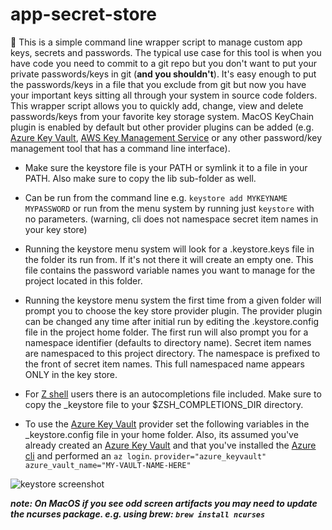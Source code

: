 # app-secret-store

:key: This is a simple command line wrapper script to manage custom app keys, secrets and passwords.  The typical use case for this tool is when you have code you need to commit to a git repo but you don't want to put your private passwords/keys in git (**and you shouldn't**).  It's easy enough to put the passwords/keys in a file that you exclude from git but now you have your important keys sitting all through your system in source code folders.  This wrapper script allows you to quickly add, change, view and delete passwords/keys from your favorite key storage system.  MacOS KeyChain 
plugin is enabled by default but other provider plugins can be added (e.g. [Azure Key Vault](https://docs.microsoft.com/en-us/azure/key-vault/general/overview), [AWS Key Management Service](https://aws.amazon.com/kms/) or any other password/key management tool that has a command line interface).

* Make sure the keystore file is your PATH or symlink it to a file in your PATH. Also make sure 
to copy the lib sub-folder as well.  

* Can be run from the command line e.g. ```keystore add MYKEYNAME MYPASSWORD``` or run from the menu system by running just ```keystore``` with no parameters. (warning, cli does not namespace secret item names in your key store)

* Running the keystore menu system will look for a .keystore.keys file in the folder its run from.  If it's not there it will create an empty one.  This file contains the password variable names you want to manage for the project located in this folder.

* Running the keystore menu system the first time from a given folder will prompt you to choose the key store provider plugin.  The provider plugin can be changed any time after initial run by editing the .keystore.config file in the project home folder. The first run will also prompt you for a namespace identifier (defaults to directory name). Secret item names are namespaced to this project directory.  The namespace is prefixed to the front of secret item names.  This full namespaced name appears ONLY in the key store. 


* For [Z shell](https://en.wikipedia.org/wiki/Z_shell) users there is an autocompletions file included.  Make sure to copy the _keystore file to your $ZSH_COMPLETIONS_DIR directory.

* To use the [Azure Key Vault](https://docs.microsoft.com/en-us/azure/key-vault/general/basic-concepts) provider set the following variables in the _keystore.config file in your home folder.  Also, its assumed you've already created an [Azure Key Vault](https://docs.microsoft.com/en-us/azure/key-vault/general/basic-concepts) and that you've installed the [Azure cli](https://docs.microsoft.com/en-us/cli/azure/install-azure-cli?view=azure-cli-latest) and performed an ```az login```.
```provider="azure_keyvault"```  
```azure_vault_name="MY-VAULT-NAME-HERE"```

![keystore screenshot](images/shreenshot1.png "keystore screenshot")

__*note: On MacOS if you see odd screen artifacts you may need to update the ncurses package. e.g. using brew: ```brew install ncurses```*__

[//]: # (Githib emoji markdown reference - https://gist.github.com/ricealexander/ae8b8cddc3939d6ba212f953701f53e6)

